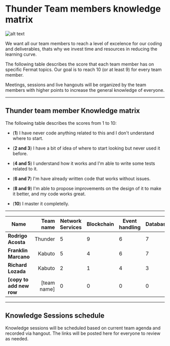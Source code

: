 # Thunder Team members knowledge matrix

![alt text](https://github.com/bitDubai/media-kit/blob/master/Logotype/FermatTeams/logo_thunder_team.jpg "Thunder Team Logo")

We want all our team members to reach a level of excelence for our coding and deliverables, thats why we invest time and resources in reducing the learning curve.

The following table describes the score that each team member has on specific Fermat topics. Our goal is to reach 10 (or at least 9) for every team member.

Meetings, sessions and live hangouts will be organized by the team members with higher points to increase the general knowledge of everyone.

---
## Thunder team member Knowledge matrix

The following table describes the scores from 1 to 10:

* (**1**) I have never code anything related to this and I don't understand where to start.

* (**2 and 3**) I have a bit of idea of where to start looking but never used it before.

* (**4 and 5**) I understand how it works and I'm able to write some tests related to it.

* (**6 and 7**) I'm have already written code that works without issues.

* (**8 and 9**) I'm able to propose improvements on the design of it to make it better, and my code works great.

* (**10**) I master it completelly.

---
| Name | Team name | Network Services | Blockchain | Event handling| Database | Developer App | Android | Actors & Identities | Wallets | Agents | Bitcoin |
|----|----:|----|----|----|----|----|----|----|----|----|----|
|**Rodrigo Acosta**|Thunder|5|9|6|7|7|3|6|5|8|8|
|**Franklin Marcano**|Kabuto|5|4|6|7|6|3|7|8|7|6|
|**Richard Lozada**|Kabuto|2|1|4|3|4|6|2|4|2|4|
|**[copy to add new row**|[team name]|0|0|0|0|0|0|0|0|0|0|



---
## Knowledge Sessions schedule

Knowledge sessions will be scheduled based on current team agenda and recorded via hangout. The links will be posted here for everyone to review as needed.


